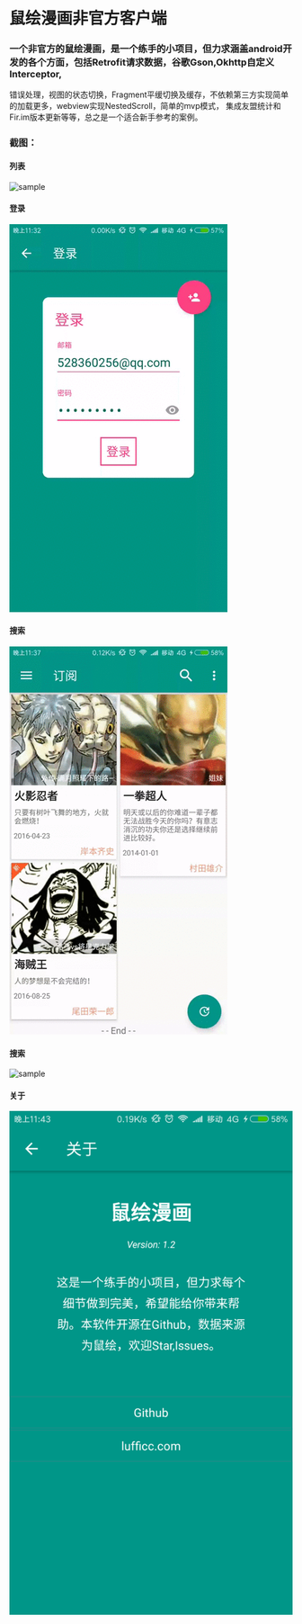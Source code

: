 # 鼠绘漫画非官方客户端

### 一个非官方的鼠绘漫画，是一个练手的小项目，但力求涵盖android开发的各个方面，包括Retrofit请求数据，谷歌Gson,Okhttp自定义Interceptor,
错误处理，视图的状态切换，Fragment平缓切换及缓存，不依赖第三方实现简单的加载更多，webview实现NestedScroll，简单的mvp模式，
集成友盟统计和Fir.im版本更新等等，总之是一个适合新手参考的案例。



### 截图：
#### 列表
![sample](screenshots/device-2016-08-27-230634.gif)


#### 登录
![sample](screenshots/device-2016-08-27-233253.gif)

#### 搜索
![sample](screenshots/device-2016-08-27-233759.gif)

#### 搜索
![sample](screenshots/device-2016-08-27-234239.gif)


#### 关于
![sample](screenshots/device-2016-08-27-234409.png)
